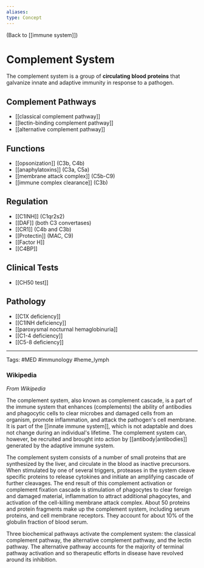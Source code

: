```yaml
---
aliases: 
type: Concept
---
```


(Back to [[immune system]])

# Complement System

The complement system is a group of **circulating blood proteins** that galvanize innate and adaptive immunity in response to a pathogen.
## Complement Pathways
- [[classical complement pathway]]
- [[lectin-binding complement pathway]]
- [[alternative complement pathway]]
## Functions
- [[opsonization]] (C3b, C4b)
- [[anaphylatoxins]] (C3a, C5a)
- [[membrane attack complex]] (C5b-C9)
- [[immune complex clearance]] (C3b)
## Regulation
- [[C1INH]] (C1qr2s2)
- [[DAF]] (both C3 convertases)
- [[CR1]] (C4b and C3b)
- [[Protectin]] (MAC, C9)
- [[Factor H]]
- [[C4BP]]
## Clinical Tests
- [[CH50 test]]
## Pathology
- [[C1X deficiency]]
- [[C1INH deficiency]]
- [[paroxysmal nocturnal hemaglobinuria]]
- [[C1-4 deficiency]]
- [[C5-8 deficiency]]

---
Tags: #MED #immunology #heme_lymph 

### Wikipedia
_From Wikipedia_

The complement system, also known as complement cascade, is a part of the immune system that enhances (complements) the ability of antibodies and phagocytic cells to clear microbes and damaged cells from an organism, promote inflammation, and attack the pathogen's cell membrane. It is part of the [[innate immune system]], which is not adaptable and does not change during an individual's lifetime. The complement system can, however, be recruited and brought into action by [[antibody|antibodies]] generated by the adaptive immune system.

The complement system consists of a number of small proteins that are synthesized by the liver, and circulate in the blood as inactive precursors. When stimulated by one of several triggers, proteases in the system cleave specific proteins to release cytokines and initiate an amplifying cascade of further cleavages. The end result of this complement activation or complement fixation cascade is stimulation of phagocytes to clear foreign and damaged material, inflammation to attract additional phagocytes, and activation of the cell-killing membrane attack complex. About 50 proteins and protein fragments make up the complement system, including serum proteins, and cell membrane receptors. They account for about 10% of the globulin fraction of blood serum.

Three biochemical pathways activate the complement system: the classical complement pathway, the alternative complement pathway, and the lectin pathway. The alternative pathway accounts for the majority of terminal pathway activation and so therapeutic efforts in disease have revolved around its inhibition.